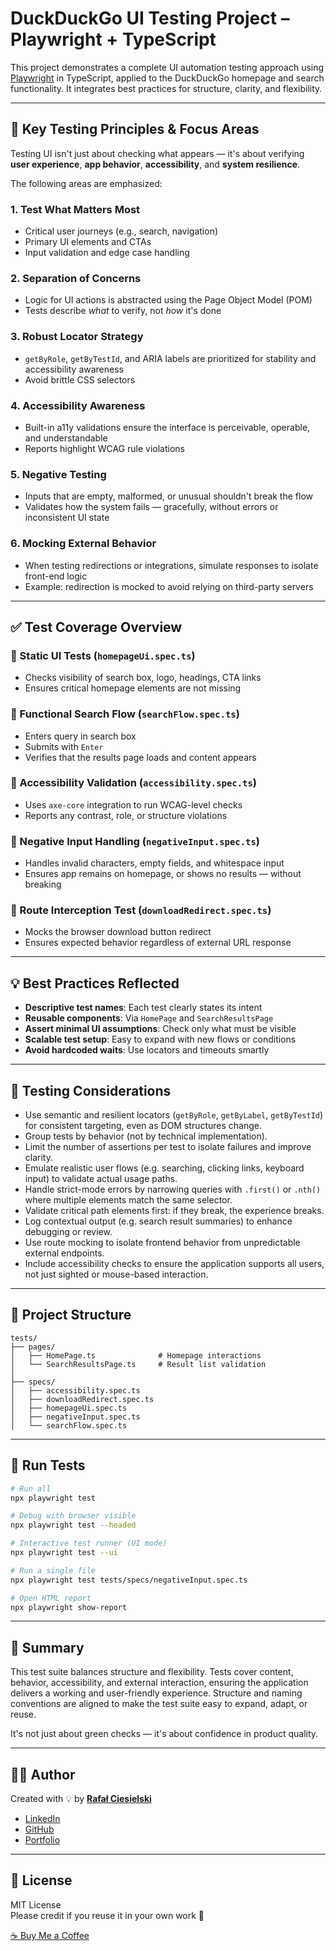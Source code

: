# DuckDuckGo UI Testing Project – Playwright + TypeScript

This project demonstrates a complete UI automation testing approach using [Playwright](https://playwright.dev/) in TypeScript, applied to the DuckDuckGo homepage and search functionality. It integrates best practices for structure, clarity, and flexibility.

---

## 🧠 Key Testing Principles & Focus Areas

Testing UI isn't just about checking what appears — it's about verifying **user experience**, **app behavior**, **accessibility**, and **system resilience**.

The following areas are emphasized:

### 1. **Test What Matters Most**

- Critical user journeys (e.g., search, navigation)
- Primary UI elements and CTAs
- Input validation and edge case handling

### 2. **Separation of Concerns**

- Logic for UI actions is abstracted using the Page Object Model (POM)
- Tests describe _what_ to verify, not _how_ it's done

### 3. **Robust Locator Strategy**

- `getByRole`, `getByTestId`, and ARIA labels are prioritized for stability and accessibility awareness
- Avoid brittle CSS selectors

### 4. **Accessibility Awareness**

- Built-in a11y validations ensure the interface is perceivable, operable, and understandable
- Reports highlight WCAG rule violations

### 5. **Negative Testing**

- Inputs that are empty, malformed, or unusual shouldn't break the flow
- Validates how the system fails — gracefully, without errors or inconsistent UI state

### 6. **Mocking External Behavior**

- When testing redirections or integrations, simulate responses to isolate front-end logic
- Example: redirection is mocked to avoid relying on third-party servers

---

## ✅ Test Coverage Overview

### 🔹 Static UI Tests (`homepageUi.spec.ts`)

- Checks visibility of search box, logo, headings, CTA links
- Ensures critical homepage elements are not missing

### 🔹 Functional Search Flow (`searchFlow.spec.ts`)

- Enters query in search box
- Submits with `Enter`
- Verifies that the results page loads and content appears

### 🔹 Accessibility Validation (`accessibility.spec.ts`)

- Uses `axe-core` integration to run WCAG-level checks
- Reports any contrast, role, or structure violations

### 🔹 Negative Input Handling (`negativeInput.spec.ts`)

- Handles invalid characters, empty fields, and whitespace input
- Ensures app remains on homepage, or shows no results — without breaking

### 🔹 Route Interception Test (`downloadRedirect.spec.ts`)

- Mocks the browser download button redirect
- Ensures expected behavior regardless of external URL response

---

## 💡 Best Practices Reflected

- **Descriptive test names**: Each test clearly states its intent
- **Reusable components**: Via `HomePage` and `SearchResultsPage`
- **Assert minimal UI assumptions**: Check only what must be visible
- **Scalable test setup**: Easy to expand with new flows or conditions
- **Avoid hardcoded waits**: Use locators and timeouts smartly

---

## 🧪 Testing Considerations

- Use semantic and resilient locators (`getByRole`, `getByLabel`, `getByTestId`) for consistent targeting, even as DOM structures change.
- Group tests by behavior (not by technical implementation).
- Limit the number of assertions per test to isolate failures and improve clarity.
- Emulate realistic user flows (e.g. searching, clicking links, keyboard input) to validate actual usage paths.
- Handle strict-mode errors by narrowing queries with `.first()` or `.nth()` where multiple elements match the same selector.
- Validate critical path elements first: if they break, the experience breaks.
- Log contextual output (e.g. search result summaries) to enhance debugging or review.
- Use route mocking to isolate frontend behavior from unpredictable external endpoints.
- Include accessibility checks to ensure the application supports all users, not just sighted or mouse-based interaction.

---

## 📁 Project Structure

```
tests/
├── pages/
│   ├── HomePage.ts              # Homepage interactions
│   └── SearchResultsPage.ts     # Result list validation
│
├── specs/
│   ├── accessibility.spec.ts
│   ├── downloadRedirect.spec.ts
│   ├── homepageUi.spec.ts
│   ├── negativeInput.spec.ts
│   └── searchFlow.spec.ts
```

---

## 🚀 Run Tests

```bash
# Run all
npx playwright test

# Debug with browser visible
npx playwright test --headed

# Interactive test runner (UI mode)
npx playwright test --ui

# Run a single file
npx playwright test tests/specs/negativeInput.spec.ts

# Open HTML report
npx playwright show-report
```

---

## 📌 Summary

This test suite balances structure and flexibility. Tests cover content, behavior, accessibility, and external interaction, ensuring the application delivers a working and user-friendly experience. Structure and naming conventions are aligned to make the test suite easy to expand, adapt, or reuse.

It's not just about green checks — it's about confidence in product quality.

---

## 🧑‍💻 Author

Created with 💡 by [**Rafał Ciesielski**](https://github.com/rciesielski3)

- [LinkedIn](https://www.linkedin.com/in/rafa%C5%82-ciesielski-820309100/)
- [GitHub](https://github.com/rciesielski3)
- [Portfolio](https://rciesielski3.github.io/portfolio/)

---

## 📄 License

MIT License  
Please credit if you reuse it in your own work 🙌

[☕ Buy Me a Coffee](https://buycoffee.to/adateo)
